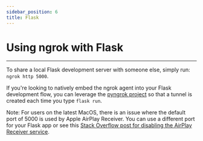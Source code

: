 ```yaml
---
sidebar_position: 6
title: Flask
---
```


# Using ngrok with Flask
------------

To share a local Flask development server with someone else, simply run: `ngrok http 5000`.

If you're looking to natively embed the ngrok agent into your Flask development flow, you can leverage the [pyngrok project](https://pyngrok.readthedocs.io/en/latest/integrations.html#flask) so that a tunnel is created each time you type `flask run`.

Note: For users on the latest MacOS, there is an issue where the default port of 5000 is used by Apple AirPlay Receiver. You can use a different port for your Flask app or see this [Stack Overflow post for disabling the AirPlay Receiver service](https://stackoverflow.com/a/6982933/7282727).

